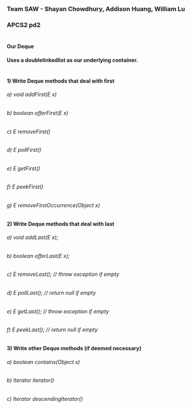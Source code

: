 ### Team SAW - Shayan Chowdhury, Addison Huang, William Lu
### APCS2 pd2
#
#### Our Deque
#### Uses a doublelinkedlist as our underlying container.
#
#### 1) Write Deque methods that deal with first
###### a) void addFirst(E x)
###### b) boolean offerFirst(E x) 
###### c) E removeFirst()
###### d) E pollFirst()
###### e) E getFirst()
###### f) E peekFirst()
###### g) E removeFirstOccurrence(Object x)
#### 2) Write Deque methods that deal with last
###### a) void addLast(E x);
###### b) boolean offerLast(E x);
###### c) E removeLast(); // throw exception if empty
###### d) E pollLast(); // return null if empty
###### e) E getLast(); // throw exception if empty
###### f) E peekLast(); // return null if empty
#### 3) Write other Deque methods (if deemed necessary)
###### a) boolean contains(Object x)
###### b) Iterator iterator()
###### c) Iterator descendingIterator()
